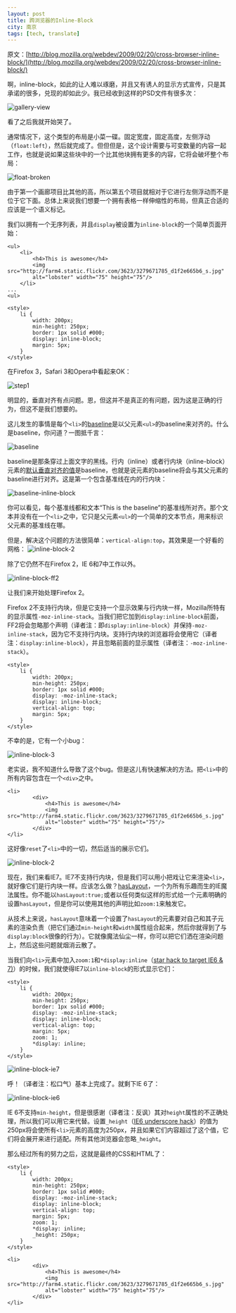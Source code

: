 ```yaml
---
layout: post
title: 跨浏览器的Inline-Block
city: 南京
tags: [tech, translate]
---
```


原文：[http://blog.mozilla.org/webdev/2009/02/20/cross-browser-inline-block/](http://blog.mozilla.org/webdev/2009/02/20/cross-browser-inline-block/)

啊，inline-block，如此的让人难以琢磨，并且又有诱人的显示方式宣传，只是其承诺的很多，兑现的却如此少。我已经收到这样的PSD文件有很多次：

![gallery-view](http://blog.mozilla.org/webdev/files/2009/02/gallery-view.jpg "gallery-view")

看了之后我就开始哭了。

通常情况下，这个类型的布局是小菜一碟。固定宽度，固定高度，左侧浮动（`float:left`），然后就完成了。但但但是，这个设计需要与可变数量的内容一起工作，也就是说如果这些块中的一个比其他块拥有更多的内容，它将会破坏整个布局：

![float-broken](http://blog.mozilla.org/webdev/files/2009/02/float-broken.jpg "float-broken")

由于第一个画廊项目比其他的高，所以第五个项目就相对于它进行左侧浮动而不是位于它下面。总体上来说我们想要一个拥有表格一样伸缩性的布局，但真正合适的应该是一个语义标记。

我们以拥有一个无序列表，并且`display`被设置为`inline-block`的一个简单页面开始：

	<ul>
	    <li>
	        <h4>This is awesome</h4>
	        <img src="http://farm4.static.flickr.com/3623/3279671785_d1f2e665b6_s.jpg"
	        alt="lobster" width="75" height="75"/>
	    </li>
	...
	<ul>

	<style>
	    li {
	        width: 200px;
	        min-height: 250px;
	        border: 1px solid #000;
	        display: inline-block;
	        margin: 5px;
	    }
	</style>
	
在Firefox 3，Safari 3和Opera中看起来OK：

![step1](http://blog.mozilla.org/webdev/files/2009/02/step1.jpg "step1")

明显的，垂直对齐有点问题。恩，但这并不是真正的有问题，因为这是正确的行为，但这不是我们想要的。

这儿发生的事情是每个`<li>`的[baseline](http://dev.w3.org/csswg/css3-linebox/#baseline)是以父元素`<ul>`的baseline来对齐的。什么是baseline，你问道？一图抵千言：

![baseline](http://blog.mozilla.org/webdev/files/2009/02/baseline.gif)

baseline是那条穿过上面文字的黑线。行内（inline）或者行内块（inline-block）元素的[默认垂直对齐的值](http://www.w3.org/TR/CSS21/visudet.html#propdef-vertical-align)是baseline，也就是说元素的baseline将会与其父元素的baseline进行对齐。这是第一个包含基准线在内的行内块：

![baseline-inline-block](http://blog.mozilla.org/webdev/files/2009/02/baseline-inline-block.jpg)

你可以看见，每个基准线都和文本“This is the baseline”的基准线所对齐。那个文本并没有在一个`<li>`之中，它只是父元素`<ul>`的一个简单的文本节点，用来标识父元素的基准线在哪。

但是，解决这个问题的方法很简单：`vertical-align:top`，其效果是一个好看的网格：
![inline-block-2](http://blog.mozilla.org/webdev/files/2009/02/inline-block-2.jpg)

除了它仍然不在Firefox 2，IE 6和7中工作以外。

![inline-block-ff2](http://blog.mozilla.org/webdev/files/2009/02/inline-block-ff2.jpg)

让我们来开始处理Firefox 2。

Firefox 2不支持行内块，但是它支持一个显示效果与行内块一样，Mozilla所特有的显示属性`-moz-inline-stack`。当我们把它加到`display:inline-block`前面，FF2将会忽略那个声明（译者注：即`display:inline-block`）并保持`-moz-inline-stack`，因为它不支持行内块。支持行内块的浏览器将会使用它（译者注：`display:inline-block`），并且忽略前面的显示属性（译者注：`-moz-inline-stack`）。

	<style>
	    li {
	        width: 200px;
	        min-height: 250px;
	        border: 1px solid #000;
	        display: -moz-inline-stack;
	        display: inline-block;
	        vertical-align: top;
	        margin: 5px;
	    }
	</style>
	
不幸的是，它有一个小bug：

![inline-block-3](http://blog.mozilla.org/webdev/files/2009/02/inline-block-3.jpg)

老实说，我不知道什么导致了这个bug。但是这儿有快速解决的方法。把`<li>`中的所有内容包含在一个`<div>`之中。
	
	<li>
	        <div>
	            <h4>This is awesome</h4>
	            <img src="http://farm4.static.flickr.com/3623/3279671785_d1f2e665b6_s.jpg"
	            alt="lobster" width="75" height="75"/>
	        </div>
	</li>

这好像`reset`了`<li>`中的一切，然后适当的展示它们。
	
![inline-block-2](http://blog.mozilla.org/webdev/files/2009/02/inline-block-2.jpg)

现在，我们来看IE7。IE7不支持行内块，但是我们可以用小把戏让它来渲染`<li>`，就好像它们是行内块一样。应该怎么做？[hasLayout](http://haslayout.net/haslayout)，一个为所有乐趣而生的IE魔法属性。你不能以`hasLayout:true;`或者以任何类似这样的形式给一个元素明确的设置`hasLayout`，但是你可以使用其他的声明比如`zoom:1`来触发它。
	
从技术上来说，`hasLayout`意味着一个设置了`hasLayout`的元素要对自己和其子元素的渲染负责（把它们通过`min-height`和`width`属性组合起来，然后你就得到了与`display:block`很像的行为）。它就像魔法仙尘一样，你可以把它们洒在渲染问题上，然后这些问题就烟消云散了。

当我们向`<li>`元素中加入`zoom:1`和`*display:inline`（[star hack to target IE6 & 7)](http://www.ejeliot.com/blog/63)）的时候，我们就使得IE7以`inline-block`的形式显示它们：
	
	<style>
	    li {
	        width: 200px;
	        min-height: 250px;
	        border: 1px solid #000;
	        display: -moz-inline-stack;
	        display: inline-block;
	        vertical-align: top;
	        margin: 5px;
	        zoom: 1;
	        *display: inline;
	    }
	</style>

![inline-block-ie7](http://blog.mozilla.org/webdev/files/2009/02/inline-block-ie7.jpg)

呼！（译者注：松口气）基本上完成了。就剩下IE 6了：

![inline-block-ie6](http://blog.mozilla.org/webdev/files/2009/02/inline-block-ie6.jpg)

IE 6不支持`min-height`，但是很感谢（译者注：反讽）其对`height`属性的不正确处理，所以我们可以用它来代替。设置`_height`（[IE6 underscore hack](http://www.ejeliot.com/blog/63)）的值为250px将会使所有`<li>`元素的高度为250px，并且如果它们内容超过了这个值，它们将会展开来进行适配。所有其他浏览器会忽略`_height`。
	
那么经过所有的努力之后，这就是最终的CSS和HTML了：

	<style>
	    li {
	        width: 200px;
	        min-height: 250px;
	        border: 1px solid #000;
	        display: -moz-inline-stack;
	        display: inline-block;
	        vertical-align: top;
	        margin: 5px;
	        zoom: 1;
	        *display: inline;
	        _height: 250px;
	    }
	</style>

	<li>
	        <div>
	            <h4>This is awesome</h4>
	            <img src="http://farm4.static.flickr.com/3623/3279671785_d1f2e665b6_s.jpg"
	            alt="lobster" width="75" height="75"/>
	        </div>
	</li>
